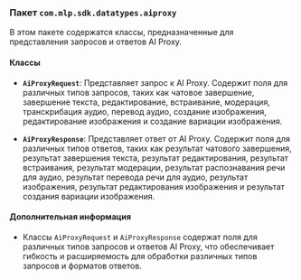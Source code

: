 ### Пакет `com.mlp.sdk.datatypes.aiproxy`

В этом пакете содержатся классы, предназначенные для представления запросов и ответов AI Proxy.

#### Классы

- **`AiProxyRequest`**: Представляет запрос к AI Proxy. Содержит поля для различных типов запросов, таких как чатовое завершение, завершение текста, редактирование, встраивание, модерация, транскрибация аудио, перевод аудио, создание изображения, редактирование изображения и создание вариации изображения.

- **`AiProxyResponse`**: Представляет ответ от AI Proxy. Содержит поля для различных типов ответов, таких как результат чатового завершения, результат завершения текста, результат редактирования, результат встраивания, результат модерации, результат распознавания речи для аудио, результат перевода речи для аудио, результат изображения, результат редактирования изображения и результат создания вариации изображения.

#### Дополнительная информация

- Классы `AiProxyRequest` и `AiProxyResponse` содержат поля для различных типов запросов и ответов AI Proxy, что обеспечивает гибкость и расширяемость для обработки различных типов запросов и форматов ответов.